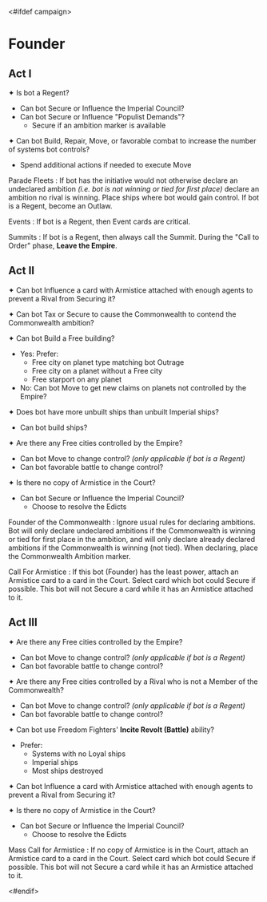 <#ifdef campaign>
# Founder

## Act I

✦ Is bot a Regent?

- Can bot Secure or Influence the Imperial Council?
- Can bot Secure or Influence "Populist Demands"?
	- Secure if an ambition marker is available

✦ Can bot Build, Repair, Move, or favorable combat to increase the number of systems bot controls?

- Spend additional actions if needed to execute Move

Parade Fleets
: If bot has the initiative would not otherwise declare an undeclared ambition *(i.e. bot is not winning or tied for first place)* declare an ambition no rival is winning. Place ships where bot would gain control. If bot is a Regent, become an Outlaw.

Events
: If bot is a Regent, then Event cards are critical.

Summits
: If bot is a Regent, then always call the Summit. During the "Call to Order" phase, **Leave the Empire**.

## Act II

✦ Can bot Influence a card with Armistice attached with enough agents to prevent a Rival from Securing it?

✦ Can bot Tax or Secure to cause the Commonwealth to contend the Commonwealth ambition?

✦ Can bot Build a Free building?

- Yes: Prefer:
	- Free city on planet type matching bot Outrage
	- Free city on a planet without a Free city
	- Free starport on any planet
- No: Can bot Move to get new claims on planets not controlled by the Empire?

✦ Does bot have more unbuilt ships than unbuilt Imperial ships?

- Can bot build ships?

✦ Are there any Free cities controlled by the Empire?

- Can bot Move to change control? *(only applicable if bot is a Regent)*
- Can bot favorable battle to change control?

✦ Is there no copy of Armistice in the Court?

- Can bot Secure or Influence the Imperial Council?
	- Choose to resolve the Edicts

Founder of the Commonwealth
: Ignore usual rules for declaring ambitions. Bot will only declare undeclared ambitions if the Commonwealth is winning or tied for first place in the ambition, and will only declare already declared ambitions if the Commonwealth is winning (not tied). When declaring, place the Commonwealth Ambition marker.

Call For Armistice
: If this bot (Founder) has the least power, attach an Armistice card to a card in the Court. Select card which bot could Secure if possible. This bot will not Secure a card while it has an Armistice attached to it.

## Act III

✦ Are there any Free cities controlled by the Empire?

- Can bot Move to change control? *(only applicable if bot is a Regent)*
- Can bot favorable battle to change control?

✦ Are there any Free cities controlled by a Rival who is not a Member of the Commonwealth?

- Can bot Move to change control? *(only applicable if bot is a Regent)*
- Can bot favorable battle to change control?

✦ Can bot use Freedom Fighters' **Incite Revolt (Battle)** ability?

- Prefer:
	- Systems with no Loyal ships
	- Imperial ships
	- Most ships destroyed

✦ Can bot Influence a card with Armistice attached with enough agents to prevent a Rival from Securing it?

✦ Is there no copy of Armistice in the Court?

- Can bot Secure or Influence the Imperial Council?
	- Choose to resolve the Edicts

Mass Call for Armistice
: If no copy of Armistice is in the Court, attach an Armistice card to a card in the Court. Select card which bot could Secure if possible. This bot will not Secure a card while it has an Armistice attached to it.

<div class="pagebreak"> </div>
<#endif>